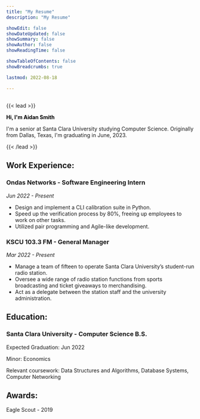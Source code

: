```yaml
---
title: "My Resume"
description: "My Resume"

showEdit: false
showDateUpdated: false
showSummary: false
showAuthor: false
showReadingTime: false

showTableOfContents: false
showBreadcrumbs: true

lastmod: 2022-08-18

---
```

## 

{{< lead >}}
<p style="color:black;"><b>Hi, I'm Aidan Smith</b>

I'm a senior at Santa Clara University studying Computer Science. Originally from Dallas, Texas, I'm graduating in June, 2023.</p>
{{< /lead >}}


## Work Experience:
### Ondas Networks - Software Engineering Intern
*Jun 2022 - Present*
- Design and implement a CLI calibration suite in Python.
- Speed up the verification process by 80%, freeing up employees to work on other tasks.
- Utilized pair programming and Agile-like development. 

### KSCU 103.3 FM - General Manager
*Mar 2022 - Present*
- Manage a team of fifteen to operate Santa Clara University’s student-run radio station.
- Oversee a wide range of radio station functions from sports broadcasting and ticket giveaways to merchandising.
- Act as a delegate between the station staff and the university administration. 

## Education:
### Santa Clara University - Computer Science B.S.
Expected Graduation: Jun 2022

Minor: Economics

Relevant coursework: Data Structures and Algorithms, Database Systems, Computer Networking

## Awards:
Eagle Scout - 2019